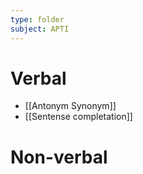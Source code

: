 ```yaml
---
type: folder
subject: APTI
---
```

# Verbal
- [[Antonym Synonym]]
- [[Sentense completation]]

# Non-verbal